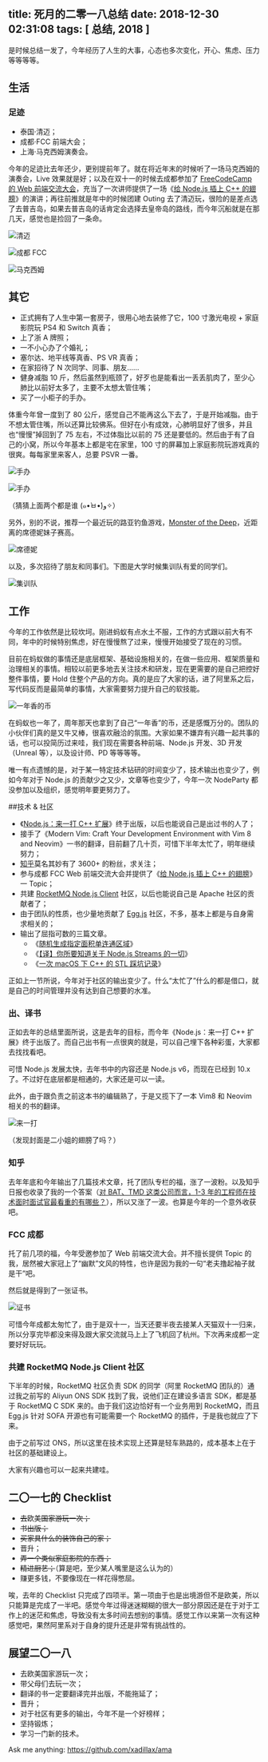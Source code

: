 title: 死月的二零一八总结
date: 2018-12-30 02:31:08
tags: [ 总结, 2018 ]
---

是时候总结一发了，今年经历了人生的大事，心态也多次变化，开心、焦虑、压力等等等等。

## 生活

### 足迹

+ 泰国·清迈；
+ 成都·FCC 前端大会；
+ 上海·马克西姆演奏会。

今年的足迹比去年还少，更别提前年了。就在将近年末的时候听了一场马克西姆的演奏会，Live 效果就是好；以及在双十一的时候去成都参加了 [FreeCodeCamp 的 Web 前端交流大会](https://web-conf.tk/2018/)，充当了一次讲师提供了一场《[给 Node.js 插上 C++ 的翅膀](https://github.com/FreeCodeCamp-Chengdu/Activity_PPT/blob/master/20181110/%E7%BB%99%20Node.js%20%E6%8F%92%E4%B8%8A%20C%2B%2B%20%E7%9A%84%E7%BF%85%E8%86%80-%E6%AD%BB%E6%9C%88.pdf)》的演讲；再往前推就是年中的时候团建 Outing 去了清迈玩，很险的是差点选了去普吉岛，如果去普吉岛的话肯定会选择去皇帝岛的路线，而今年沉船就是在那几天，感觉也是捡回了一条命。

![清迈](http://dm.nbut.ac.cn/xcoder/2018/12/30/qingmai1.jpeg_/fh/600/unsharp/true)

![成都 FCC](http://dm.nbut.ac.cn/xcoder/2018/12/30/13770261.jpeg_/fw/600/unsharp/true)

![马克西姆](http://dm.nbut.ac.cn/xcoder/2018/12/30/maksim.jpg_/fw/600/unsharp/true)

## 其它

+ 正式拥有了人生中第一套房子，很用心地去装修了它，100 寸激光电视 + 家庭影院玩 PS4 和 Switch 真香；
+ 上了浙 A 牌照；
+ 一不小心办了个婚礼；
+ 塞尔达、地平线等真香、PS VR 真香；
+ 在家招待了 N 次同学、同事、朋友……
+ 健身减脂 10 斤，然后虽然到瓶颈了，好歹也是能看出一丢丢肌肉了，至少心肺比以前好太多了，主要不太想太管住嘴；
+ 买了一小柜子的手办。

体重今年曾一度到了 80 公斤，感觉自己不能再这么下去了，于是开始减脂。由于不想太管住嘴，所以还算比较佛系。但好在小有成效，心肺明显好了很多，并且也“慢慢”掉回到了 75 左右，不过体脂比以前的 75 还是要低的。然后由于有了自己的小窝，所以今年基本上都是宅在家里，100 寸的屏幕加上家庭影院玩游戏真的很爽。每每家里来客人，总要 PSVR 一番。

![手办](http://dm.nbut.ac.cn/xcoder/2018/12/30/psb%20(2).jpeg_/fw/600/unsharp/true)

![手办](http://dm.nbut.ac.cn/xcoder/2018/12/30/psb%20(3).jpeg_/fw/600/unsharp/true)

（猜猜上面两个都是谁 (๑•̀ㅂ•́)و✧）

另外，别的不说，推荐一个最近玩的路亚钓鱼游戏，[Monster of the Deep](https://finalfantasyxv.square-enix-games.com/en/playstation-vr)，近距离的席德妮妹子赛高。

![席德妮](http://dm.nbut.ac.cn/xcoder/2018/12/30/psb%20(4).jpeg_/fw/600/unsharp/true)

以及，多次招待了朋友和同事们。下图是大学时候集训队有爱的同学们。

![集训队](http://dm.nbut.ac.cn/xcoder/2018/12/30/1546103297301(1).jpeg_/fh/600/unsharp/true)

## 工作

今年的工作依然是比较坎坷。刚进蚂蚁有点水土不服，工作的方式跟以前大有不同，年中的时候特别焦虑，好在慢慢熬了过来，慢慢开始接受了现在的习惯。

目前在蚂蚁做的事情还是底层框架、基础设施相关的，在做一些应用、框架质量和治理相关的事情。相较以前更多地去关注技术和研发，现在更需要的是自己把控好整件事情，要 Hold 住整个产品的方向。真的是应了大家的话，进了阿里系之后，写代码反而是最简单的事情，大家需要努力提升自己的软技能。

![一年香的币](http://dm.nbut.ac.cn/xcoder/2018/12/30/mmexport1546103866825.jpg_/fw/600/unsharp/true)

在蚂蚁也一年了，周年那天也拿到了自己“一年香”的币，还是感慨万分的。团队的小伙伴们真的是又牛又棒，很喜欢融洽的氛围。大家如果不嫌弃有兴趣一起共事的话，也可以投简历过来哇，我们现在需要各种前端、Node.js 开发、3D 开发（Unreal 等），以及设计师、PD 等等等等。

唯一有点遗憾的是，对于某一特定技术钻研的时间变少了，技术输出也变少了，例如今年对于 Node.js 的贡献少之又少，文章等也变少了，今年一次 NodeParty 都没参加以及组织，感觉明年要更努力了。

##技术 & 社区

+ 《[Node.js：来一打 C++ 扩展](https://book.douban.com/subject/30247892/)》终于出版，以后也能说自己是出过书的人了；
+ 接手了《Modern Vim: Craft Your Development Environment with Vim 8 and Neovim》一书的翻译，目前翻了几十页，可惜下半年太忙了，明年继续努力；
+ [知乎](https://www.zhihu.com/people/xadillax/)莫名其妙有了 3600+ 的粉丝，求关注；
+ 参与成都 FCC Web 前端交流大会并提供了《[给 Node.js 插上 C++ 的翅膀](https://github.com/FreeCodeCamp-Chengdu/Activity_PPT/blob/master/20181110/%E7%BB%99%20Node.js%20%E6%8F%92%E4%B8%8A%20C%2B%2B%20%E7%9A%84%E7%BF%85%E8%86%80-%E6%AD%BB%E6%9C%88.pdf)》一 Topic；
+ 共建 [RocketMQ Node.js Client](https://github.com/apache/rocketmq-client-nodejs/) 社区，以后也能说自己是 Apache 社区的贡献者了；
+ 由于团队的性质，也少量地贡献了 [Egg.js](https://github.com/eggjs/egg) 社区，不多，基本上都是与自身需求相关的；
+ 输出了屈指可数的三篇文章。
  + 《[随机生成指定面积单连通区域](https://xcoder.in/2018/04/01/random-connected-area/)》
  + 《[【译】你所要知道关于 Node.js Streams 的一切](https://zhuanlan.zhihu.com/p/44809689)》
  + 《[一次 macOS 下 C++ 的 STL 踩坑记录](https://xcoder.in/2018/12/07/a-macos-stl-keng/)》

正如上一节所说，今年对于社区的输出变少了。什么“太忙了”什么的都是借口，就是自己的时间管理并没有达到自己想要的水准。

### 出、译书

正如去年的总结里面所说，这是去年的目标，而今年《Node.js：来一打 C++ 扩展》终于出版了。而自己出书有一点很爽的就是，可以自己埋下各种彩蛋，大家都去找找看吧。

可惜 Node.js 发展太快，去年书中的内容还是 Node.js v6，而现在已经到 10.x 了。不过好在底层都是相通的，大家还是可以一读。

此外，由于跟负责之前这本书的编辑熟了，于是又揽下了一本 Vim8 和 Neovim 相关的书的翻译。

![来一打](http://dm.nbut.ac.cn/xcoder/2018/12/30/mmexport1546107015247.jpg_/fh/600/unsharp/true)

（发现封面是二小姐的翅膀了吗？）

### 知乎

去年年底和今年输出了几篇技术文章，托了团队专栏的福，涨了一波粉。以及知乎日报也收录了我的一个答案（[对 BAT、TMD 这类公司而言，1-3 年的工程师在技术面时面试官最看重的有哪些？](https://www.zhihu.com/question/268793862/answer/341730200)），所以又涨了一波。也算是今年的一个意外收获吧。

### FCC 成都

托了前几项的福，今年受邀参加了 Web 前端交流大会。并不擅长提供 Topic 的我，居然被大家冠上了“幽默”文风的特性，也许是因为我的一句“老夫撸起袖子就是干”吧。

然后就是得到了一张证书。

![证书](http://dm.nbut.ac.cn/xcoder/2018/12/30/mmexport1546106814751.jpg_/fh/600/unsharp/true)

可惜今年成都太匆忙了，由于是双十一，当天还要半夜去接某人天猫双十一归来，所以分享完毕都没来得及跟大家交流就马上上了飞机回了杭州。下次再来成都一定要好好玩玩。

### 共建 RocketMQ Node.js Client 社区

下半年的时候，RocketMQ 社区负责 SDK 的同学（阿里 RocketMQ 团队的）通过我之前写的 Aliyun ONS SDK 找到了我，说他们正在建设多语言 SDK，都是基于 RocketMQ C SDK 来的。由于我们这边恰好有一个业务用到 RocketMQ，而且 Egg.js 针对 SOFA 开源也有可能需要一个 RocketMQ 的插件，于是我也就应了下来。

由于之前写过 ONS，所以这里在技术实现上还算是轻车熟路的，成本基本上在于社区的基础建设上。

大家有兴趣也可以一起来共建哇。

## 二〇一七的 Checklist

+ ~~去~~欧美~~国家游玩一次；~~
+ ~~书出版；~~
+ ~~买家具什么的装饰自己的家；~~
+ 晋升；
+ ~~弄一个类似家庭影院的东西；~~
+ ~~精进厨艺；~~（算是吧，至少某人嘴里是这么认为的）
+ 赚更多钱，不要像现在一样花得憋屈。

唉，去年的 Checklist 只完成了四项半。第一项由于也是出境游但不是欧美，所以只能算是完成了一半吧。感觉今年过得迷迷糊糊的很大一部分原因还是在于对于工作上的迷茫和焦虑，导致没有太多时间去想别的事情。感觉工作以来第一次有这种感觉吧，果然阿里系对于自身的提升还是非常有挑战性的。

## 展望二〇一八

+ 去欧美国家游玩一次；
+ 带父母们去玩一次；
+ 翻译的书一定要翻译完并出版，不能拖延了；
+ 晋升；
+ 对于社区有更多的输出，今年不是一个好榜样；
+ 坚持锻炼；
+ 学习一门新的技术。

Ask me anything: <https://github.com/xadillax/ama>
